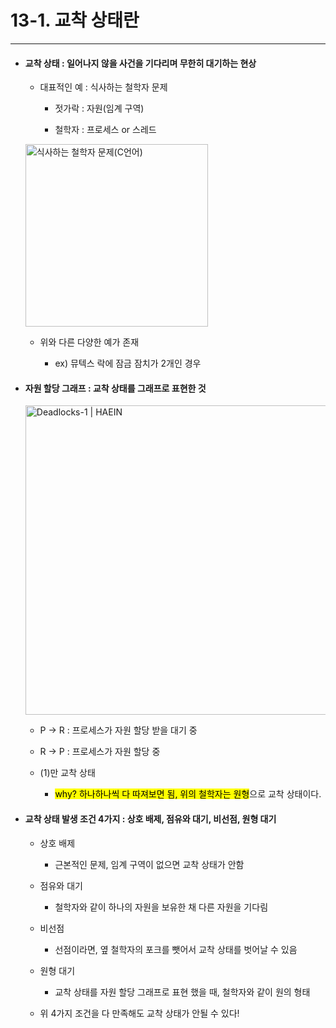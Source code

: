 # 13-1. 교착 상태란

***

* #### 교착 상태 : 일어나지 않을 사건을 기다리며 무한히 대기하는 현상
  
  * 대표적인 예 : 식사하는 철학자 문제
    
    * 젓가락 : 자원(임계 구역)
    
    * 철학자 : 프로세스 or 스레드
  
  <img src="https://t1.daumcdn.net/cfile/tistory/2523F64E572F2C1E09" title="" alt="식사하는 철학자 문제(C언어)" width="292">
  
  * 위와 다른 다양한 예가 존재
    
    * ex) 뮤텍스 락에 잠금 잠치가 2개인 경우

* #### 자원 할당 그래프 : 교착 상태를 그래프로 표현한 것
  
  <img title="" src="https://jhi93.github.io/assets/img/os/ResourceAllocation.png" alt="Deadlocks-1 | HAEIN" width="495">
  
  * P -> R : 프로세스가 자원 할당 받을 대기 중
  
  * R -> P : 프로세스가 자원 할당 중
  
  * (1)만 교착 상태
    
    - <mark>why? 하나하나씩 다 따져보면 됨, 위의 철학자는 원형</mark>으로 교착 상태이다.

* #### 교착 상태 발생 조건 4가지 : 상호 배제, 점유와 대기, 비선점, 원형 대기
  
  * 상호 배제
    
    * 근본적인 문제, 임계 구역이 없으면 교착 상태가 안함
  
  * 점유와 대기
    
    * 철학자와 같이 하나의 자원을 보유한 채 다른 자원을 기다림
  
  * 비선점
    
    * 선점이라면, 옆 철학자의 포크를 뺏어서 교착 상태를 벗어날 수 있음
  
  * 원형 대기
    
    * 교착 상태를 자원 할당 그래프로 표현 했을 때, 철학자와 같이 원의 형태
  
  * 위 4가지 조건을 다 만족해도 교착 상태가 안될 수 있다!
